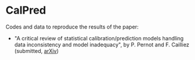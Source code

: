 # CalPred
Codes and data to reproduce the results of the paper:
  
* "A critical review of statistical calibration/prediction models handling data inconsistency and model  inadequacy", by P. Pernot and F. Cailliez (submitted,     [arXiv](https://arxiv.org/abs/1611.04376))
